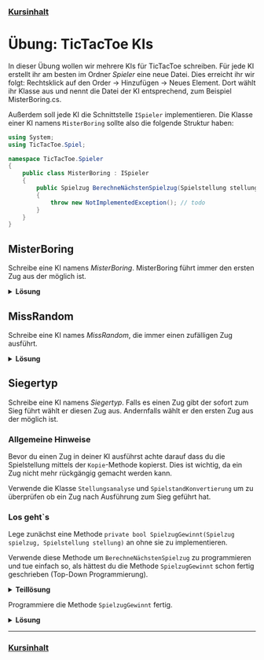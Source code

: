 ### [Kursinhalt](../README.md)

Übung: TicTacToe KIs
=====================

In dieser Übung wollen wir mehrere KIs für TicTacToe schreiben. Für jede KI erstellt ihr am besten im Ordner *Spieler* eine neue Datei.
Dies erreicht ihr wir folgt: Rechtsklick auf den Order -> Hinzufügen -> Neues Element. Dort wählt ihr Klasse aus und nennt die Datei der KI entsprechend, zum Beispiel MisterBoring.cs. 

Außerdem soll jede KI die Schnittstelle `ISpieler` implementieren. Die Klasse einer KI namens `MisterBoring` sollte also die folgende Struktur haben:

```cs
using System;
using TicTacToe.Spiel;

namespace TicTacToe.Spieler
{
    public class MisterBoring : ISpieler
    {
        public Spielzug BerechneNächstenSpielzug(Spielstellung stellung)
        {
            throw new NotImplementedException(); // todo
        }
    }
}
```

MisterBoring
-------------

Schreibe eine KI namens *MisterBoring*. MisterBoring führt immer den ersten Zug aus der möglich ist.

<details>
<summary><b>Lösung</b></summary>

```cs
using System.Collections.Generic; 
using TicTacToe.Spiel;

namespace TicTacToe.Spieler
{
    public class MisterBoring : ISpieler
    {
        public Spielzug BerechneNächstenSpielzug(Spielstellung stellung)
        {
            List<Spielzug> möglicheZüge = stellung.MöglicheZüge();
            return möglicheZüge[0];
        }
    }
}
```
</details>

MissRandom
-----------

Schreibe eine KI names *MissRandom*, die immer einen zufälligen Zug ausführt.

<details>
<summary><b>Lösung</b></summary>

```cs
using System;
using System.Collections.Generic;
using TicTacToe.Spiel;

namespace TicTacToe.Spieler
{
    public class MissRandom : ISpieler
    {
        private readonly Random zahlengenerator;

        public MissRandom(Random zahlengenerator)
        {
            this.zahlengenerator = zahlengenerator;
        }

        public Spielzug BerechneNächstenSpielzug(Spielstellung stellung)
        {
            List<Spielzug> spielzüge = stellung.MöglicheZüge();
            int zufälligerZug = zahlengenerator.Next(spielzüge.Count);
            return spielzüge[zufälligerZug];
        }
    }
}
```
</details>

Siegertyp
----------

Schreibe eine KI namens *Siegertyp*. Falls es einen Zug gibt der sofort zum Sieg führt wählt er diesen Zug aus. Andernfalls wählt er den ersten Zug aus der möglich ist.

### Allgemeine Hinweise 

Bevor du einen Zug in deiner KI ausführst achte darauf dass du die Spielstellung mittels der `Kopie`-Methode kopierst.  Dies ist wichtig, da ein Zug nicht mehr rückgängig gemacht werden kann. 

Verwende die Klasse `Stellungsanalyse` und `SpielstandKonvertierung` um zu überprüfen ob ein Zug nach Ausführung zum Sieg geführt hat.

### Los geht`s

Lege zunächst eine Methode `private bool SpielzugGewinnt(Spielzug spielzug, Spielstellung stellung)` an ohne sie zu implementieren.
 
Verwende diese Methode um `BerechneNächstenSpielzug` zu programmieren und tue einfach so, als hättest du die Methode `SpielzugGewinnt` schon fertig geschrieben (Top-Down Programmierung).

<details>
<summary><b>Teillösung</b></summary>

```cs
namespace TicTacToe.Spieler
{
    public class Siegertyp : ISpieler
    {
        public Spielzug BerechneNächstenSpielzug(Spielstellung stellung)
        {
            List<Spielzug> möglicheZüge = stellung.MöglicheZüge();
            List<Spielzug> gewinnerZüge = 
                möglicheZüge.Where(z => SpielzugGewinnt(z, stellung.Kopie())).ToList();

            if(gewinnerZüge.Count > 0)
            {
                return gewinnerZüge[0];
            }
            else
            {
                return möglicheZüge[0];
            }
        }

        private bool SpielzugGewinnt(Spielzug spielzug, Spielstellung stellung)
        {
            throw new NotImplementedException(); // todo
        }
    }
}
```
</details>

Programmiere die Methode `SpielzugGewinnt` fertig.

<details>
<summary><b>Lösung</b></summary>

```cs
using System.Collections.Generic;
using System.Linq;
using TicTacToe.Spiel;

namespace TicTacToe.Spieler
{
    public class Siegertyp : ISpieler
    {
        public Spielzug BerechneNächstenSpielzug(Spielstellung stellung)
        {
            List<Spielzug> möglicheZüge = stellung.MöglicheZüge();
            List<Spielzug> gewinnerZüge = 
                möglicheZüge.Where(z => SpielzugGewinnt(z, stellung.Kopie())).ToList();

            if(gewinnerZüge.Count > 0)
            {
                return gewinnerZüge[0];
            }
            else
            {
                return möglicheZüge[0];
            }
        }

        private bool SpielzugGewinnt(Spielzug spielzug, Spielstellung stellung)
        {
            Symbol aktuellerSpieler = stellung.SpielerAmZug;
            stellung.FühreSpielzugAus(spielzug);
            Stellungsanalyse analyse = new Stellungsanalyse(stellung);
            Spielstand spielstand = analyse.ErhalteSpielstand();
            Symbol sieger = SpielstandKonvertierung.NachSymbol(spielstand);
            return sieger == aktuellerSpieler;
        }
    }
}
```
</details>




---

### [Kursinhalt](../README.md)
